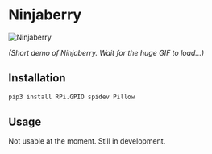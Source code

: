 Ninjaberry
==========

![Ninjaberry](ninjaberry.gif)

*(Short demo of Ninjaberry. Wait for the huge GIF to load...)*

## Installation

```bash
pip3 install RPi.GPIO spidev Pillow
```

## Usage

Not usable at the moment. Still in development.
